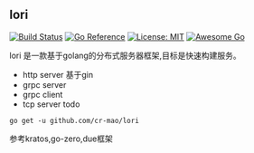 ## lori 

[![Build Status](https://github.com/cr-mao/lori/workflows/Go/badge.svg)](https://github.com/cr-mao/lori/actions)
[![Go Reference](https://pkg.go.dev/badge/github.com/cr-mao/lori.svg)](https://pkg.go.dev/github.com/cr-mao/lori)
[![License: MIT](https://img.shields.io/badge/License-MIT-yellow.svg)](https://opensource.org/licenses/MIT)
[![Awesome Go](https://awesome.re/mentioned-badge.svg)](https://github.com/avelino/awesome-go)


lori 是一款基于golang的分布式服务器框架,目标是快速构建服务。 
- http server 基于gin 
- grpc server  
- grpc client 
- tcp server todo


```shell
go get -u github.com/cr-mao/lori
```

参考kratos,go-zero,due框架


